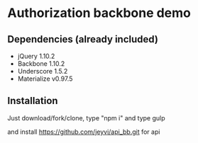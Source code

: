 # Authorization backbone demo

## Dependencies (already included)

* jQuery 1.10.2
* Backbone 1.10.2 
* Underscore 1.5.2
* Materialize v0.97.5

## Installation

Just download/fork/clone, type "npm i" and type gulp

and install https://github.com/jeyvi/api_bb.git for api 